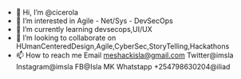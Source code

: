 - 👋 Hi, I’m @cicerola
- 👀 I’m interested in Agile - Net/Sys - DevSecOps
- 🌱 I’m currently learning devsecops,UI/UX
- 💞️ I’m looking to collaborate on HUmanCenteredDesign,Agile,CyberSec,StoryTelling,Hackathons
- 📫 How to reach me Email meshackisla@gmail.com Twitter@imsla Instagram@imsla FB@Isla MK Whatstapp +254798630204@iliad

<!---
cicerola/cicerola is a ✨ special ✨ repository because its `README.md` (this file) appears on your GitHub profile.
You can click the Preview link to take a look at your changes.
--->
